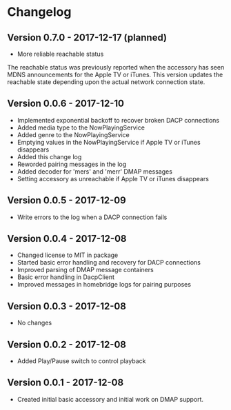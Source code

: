 # Changelog

 ## Version 0.7.0 - 2017-12-17  (planned)

- More reliable reachable status

The reachable status was previously reported when the accessory has seen
MDNS announcements for the Apple TV or iTunes. This version updates the
reachable state depending upon the actual network connection state.

## Version 0.0.6 - 2017-12-10

- Implemented exponential backoff to recover broken DACP connections
- Added media type to the NowPlayingService
- Added genre to the NowPlayingService
- Emptying values in the NowPlayingService if Apple TV or iTunes disappears
- Added this change log
- Reworded pairing messages in the log
- Added decoder for 'mers' and 'merr' DMAP messages
- Setting accessory as unreachable if Apple TV or iTunes disappears

## Version 0.0.5 - 2017-12-09

- Write errors to the log when a DACP connection fails

## Version 0.0.4 - 2017-12-08

- Changed license to MIT in package
- Started basic error handling and recovery for DACP connections
- Improved parsing of DMAP message containers
- Basic error handling in DacpClient
- Improved messages in homebridge logs for pairing purposes

## Version 0.0.3 - 2017-12-08

- No changes

## Version 0.0.2 - 2017-12-08

- Added Play/Pause switch to control playback

## Version 0.0.1 - 2017-12-08

- Created initial basic accessory and initial work on DMAP support.